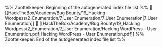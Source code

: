 %% Zoottelkeeper: Beginning of the autogenerated index file list  %%
📄 [[HackTheBox/Academy/Bug Bounty/19_Hacking Wordpess/2_Enumeration/7_User Enumeration/7_User Enumeration|7_User Enumeration]]
📄 [[HackTheBox/Academy/Bug Bounty/19_Hacking Wordpess/2_Enumeration/7_User Enumeration/Hacking WordPress - User Enumeration.pdf|Hacking WordPress - User Enumeration.pdf]]
%% Zoottelkeeper: End of the autogenerated index file list  %%
